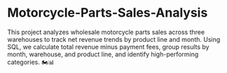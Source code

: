 # Motorcycle-Parts-Sales-Analysis
This project analyzes wholesale motorcycle parts sales across three warehouses to track net revenue trends by product line and month. Using SQL, we calculate total revenue minus payment fees, group results by month, warehouse, and product line, and identify high-performing categories. 🏍️📊
